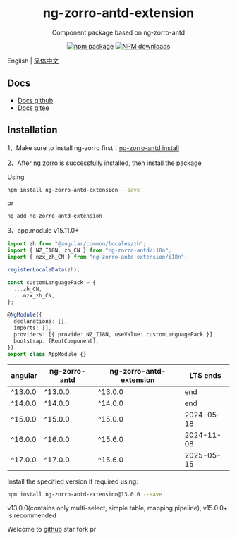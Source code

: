 <h1 align="center">
ng-zorro-antd-extension
</h1>

<div align="center">

Component package based on ng-zorro-antd

[![npm package](https://img.shields.io/npm/v/ng-zorro-antd-extension.svg?style=flat-square)](https://www.npmjs.org/package/ng-zorro-antd-extension)
[![NPM downloads](http://img.shields.io/npm/dm/ng-zorro-antd-extension.svg?style=flat-square)](https://npmjs.org/package/ng-zorro-antd-extension)

</div>

English | [简体中文](README-zh_CN.md)

## Docs

- [Docs github](https://enochgao.github.io/ng-zorro-antd-extension/)
- [Docs gitee](http://enochgao.gitee.io/ng-zorro-antd-extension/)

## Installation

1、Make sure to install ng-zorro first：[ng-zorro-antd install](https://ng.ant.design/docs/getting-started/en)

2、After ng zorro is successfully installed, then install the package

Using

```bash
npm install ng-zorro-antd-extension --save
```

or

```bash
ng add ng-zorro-antd-extension
```

3、app.module v15.11.0+

```ts
import zh from "@angular/common/locales/zh";
import { NZ_I18N, zh_CN } from "ng-zorro-antd/i18n";
import { nzx_zh_CN } from "ng-zorro-antd-extension/i18n";

registerLocaleData(zh);

const customLanguagePack = {
  ...zh_CN,
  ...nzx_zh_CN,
};

@NgModule({
  declarations: [],
  imports: [],
  providers: [{ provide: NZ_I18N, useValue: customLanguagePack }],
  bootstrap: [RootComponent],
})
export class AppModule {}
```

| angular | ng-zorro-antd | ng-zorro-antd-extension | LTS ends   |
| ------- | ------------- | ----------------------- | ---------- |
| ^13.0.0 | ^13.0.0       | ^13.0.0                 | end        |
| ^14.0.0 | ^14.0.0       | ^14.0.0                 | end        |
| ^15.0.0 | ^15.0.0       | ^15.0.0                 | 2024-05-18 |
| ^16.0.0 | ^16.0.0       | ^15.6.0                 | 2024-11-08 |
| ^17.0.0 | ^17.0.0       | ^15.6.0                 | 2025-05-15 |

Install the specified version if required using:

```bash
npm install ng-zorro-antd-extension@13.0.0 --save
```

v13.0.0(contains only multi-select, simple table, mapping pipeline), v15.0.0+ is recommended

Welcome to [github](https://github.com/EnochGao/ng-zorro-antd-extension) star fork pr
